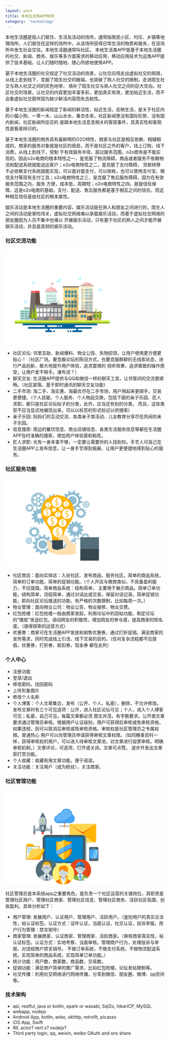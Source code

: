 ```yaml
---
layout: post
title: 本地生活类APP研究
category: 'technology'
---
```


本地生活圈是指人们居住、生活及活动的场所，通常指居民小区、村庄、乡镇等地理场所，人们居住在这样的场所中，从该场所获得日常生活的物质和服务，在该场所中发生社会交往。本地生活圈通常叫社区。
本地生活类APP是基于本地生活圈的社交、新闻、商务、娱乐等多方面需求的移动应用，移动应用技术为这类APP提供了技术基础，让人们随时随地、随心所欲地使用APP。

基于本地生活圈的社交规定了社交活动的场景，让社交应用走出虚拟社交的局限，从线上走到线下，克服了陌生社交的敝端，也突破了熟人社交的限制，走进陌生社交与熟人社交之间的灰色地带，
填补了陌生社交与熟人社交之间的巨大空白。社区社交的场景，让社交的内容更加丰富多彩，更加真实有效，更加帖近生活，而不会象虚拟社交那样因为缺少鲜活内容而失去粘性。

基于本地生活圈的新闻规定了新闻的鲜活性，帖近生活，反映生活，是关于社区内的小猫小狗、一草一木、山山水水、春去冬来，社区新闻里没有国际形势、没有国内新闻，社区新闻所反应的
是跟本地生活息息相关的客观事件，其真实性和客观性是极易辩识的。

基于本地生活圈的商务具有最鲜明的O2O特性，商家与社区是相互依赖、相辅相成的，商家的服务对象就是社区的居民，而不是社区之外的客户，线上订购，线下消费，从线上到线下，受制
于有效服务半径，超过服务范围，o2o商务是不能实现的。因此o2o电商的根本特性之一，是克服了物流障碍，商品或者服务不依赖物流和配送系统就能送达客户；o2o电商特性之二，是克服了支付障碍，
货款转移不必依赖支付系统就能实现，可以面对面支付，可以赊帐，也可以使用支付宝、微信支付等现有支付工具；o2o电商特性之三，是克服了售后服务障碍，因为在有效服务范围之内，服务
方便，成本低，周期短；o2o电商特性之四，就是信任保障，这是o2o电商的基础，支付、配送、售后服务都是基于相互之间的信任，而这种相互信任是由社区的根本属性。

娱乐活动是本地生活圈的重要内容，娱乐活动是在熟人和朋友之间进行的，陌生人之间的活动是冒险闯关，虚拟社交网络难以承载娱乐活动，而基于虚拟社交网络的朋友圈因为人员不集中也难以
开展娱乐活动，只有基于社区的熟人之间才能开展娱乐活动，并且是高频的娱乐活动。

###  社区交流功能

![image](/images/cutt005-360x298.png)

-   社区论坛: 邻里互助、新闻爆料、物业公告、失物招领，让用户使用更方便更贴心！（社区广场。要克服论坛的陈旧方式，也要克服群聊的无线索状态，进行产品创新，极大地提升用户体验，追求震憾的
视听效果，追求极致的操作感受，让用户爱不释手。瀑布流？）
-   聊天交友: 生活圈APP提供与QQ和微信一样的聊天工具，让邻里间的交流更顺畅。（社区部落。基于即时通讯的聊天交友功能）
-   二手市场: 淘二手、淘实惠、淘最优尽在二手市场，用户用起来更顺手，交易更便捷。（个人技能、个人服务、个人物品交换，包括下面的亲子乐园、匠人求职，都只是社区论坛帖子的分类，此外，应当还有别的分类，
而且，这些类型不应当显式地展现出来，可以以标签的形式标记以供搜索）
-   亲子乐园: 妈妈们的互动交流、各类亲子类活动、儿女教育分享尽在热闹的亲子乐园。
-   信息搜索: 周边的餐饮信息、商业店铺信息、各类生活服务信息等都在生活圈APP及时准确的搜索，增加用户体验感和粘性。
-   匠人求职: 光有一身本事不够，一定要让需要你的人找到你。手艺人可自己在生活圈APP上发布信息，让一身手艺得到施展，让用户更便捷地得到贴心的服务。

###  社区服务功能

![image](/images/cutt006-360x280.png)

-   社区商店：面向实体店：入驻社区、发布商品、服务社区。简单的商品系统，简单的订单功能，简单的促销功能。（个人开店与微商类似，不具备盈利能力，不应提倡。简单商品系统：结构简单，
主要用于展示商品。简单订单功能，结构简单，流程简单，通过对话达成交易，保留对话记录。简单促销功能，即向社区论坛推送的功能，有严格的次数限制，比如每周一次。）
-   物业管理：面向物业公司：物业公告、物业报修、物业交费。
-   红包抢楼：红包抢楼一般由商家发起，利用论坛中的回帖功能，制定论坛的“楼层”发送红包，调动网友的积极性，增加网友的参与感，提高商家的知名度。（值得探索的运营方式）
-   优惠劵：商家可在生活圈APP发放和销售优惠券，通过打折促销，满足商家的宣传需求，同时完成线上引流、线下交易的目的。（任何复杂流程都不应提倡，优惠券，打折券，抵扣券，现金券
都在此列）

###  个人中心

-   注册功能
-   登录/退出
-   修改密码，找回密码
-   上传形象图片
-   修改个人名称
-   个人博客：个人文章集合，发布（公开、个人、私密），删除，不允许修改。发布文章时有三个可见选项：公开，进入社区论坛可见；个人，进入个人博客可见；私密，自己可见。每篇文章都必须
图文并茂，有字数要求。公开类文章要求通过管理员审核。根据用户认证级别，用户可获得后审核或免审核资格，如果违规，则可以取消后审核或免审核资格。审核权是社区管理员之专属权限。普通热心
用户可以向管理员申请获得审核文章权限。（如同糗事百科一样，获得审核权的用户，可以进入待审核文章池，对文章进行投票审核。明确审核机制。）文章评论，可选项，打开或关闭。文章可点赞。
逐步开发出文章获打赏功能。
-   个人收藏：收藏有用文章功能，便于阅读。
-   关注功能：关注用户（成为粉丝），关注商家。

###  社区管理功能

![image](/images/cutt008-360x298.png)

社区管理员是本系统app之重要角色，是负责一个社区运营的关键岗位，其职责是管理社区用户、管理社区商家、管理社区信息、管理社区商务、活跃社区氛围、创收盈利。具体分析如下：

-   用户管理: 发展用户、认证用户、管理用户、活跃用户。（鉴别用户的真实合法性，帖认证标签。认证方式：证件认证，当面认证，社交认证，投诉举报。用户行为管理：禁言销号）
-   商家管理: 发展商家、认证商家、管理商家、活跃商家。（审核商家真实性，帖认证标签。认证方式：实地考察、当面审核。管理商户行为，处理投诉与举报，对违规商户禁言销号。
不做订单系统，不做支付系统，不做物流配送系统，实现简单的商品系统，实现简单订单功能。）
-   统计功能：用户数，商家数，商品数，交易数。
-   促销功能：满足商户简单的推广需求，比如红包抢楼，论坛发帖限制等。
-   社交传播：利用社交网络进行网络传播，分享到微信、朋友圈、微博、qq空间等。

###  技术架构

-   api, restful, java or kotlin, spark or wasabi, Sql2o, hikariCP, MySQL
-   webapp, nodejs
-   Android App, kotlin, anko, okhttp, retrofit, picasso
-   iOS App, Swift
-   IM, actor? vert.x? nodejs?
-   Third party login, qq, weixin, weibo OAuth and sns share